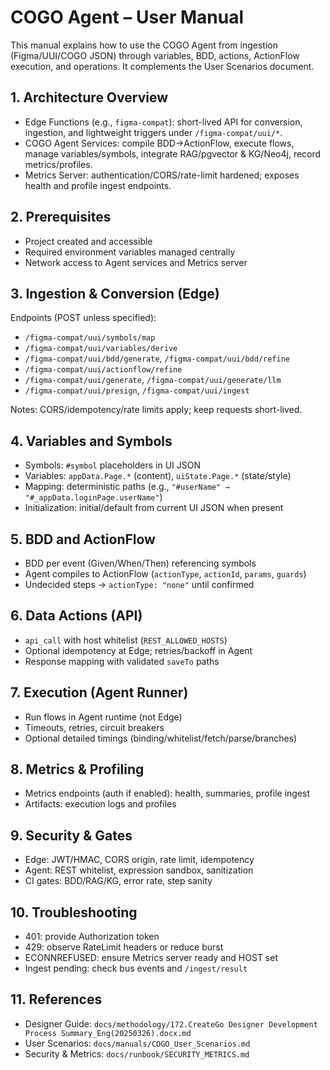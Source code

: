 # COGO Agent – User Manual

This manual explains how to use the COGO Agent from ingestion (Figma/UUI/COGO JSON) through variables, BDD, actions, ActionFlow execution, and operations. It complements the User Scenarios document.

## 1. Architecture Overview

- Edge Functions (e.g., `figma-compat`): short-lived API for conversion, ingestion, and lightweight triggers under `/figma-compat/uui/*`.
- COGO Agent Services: compile BDD→ActionFlow, execute flows, manage variables/symbols, integrate RAG/pgvector & KG/Neo4j, record metrics/profiles.
- Metrics Server: authentication/CORS/rate-limit hardened; exposes health and profile ingest endpoints.

## 2. Prerequisites

- Project created and accessible
- Required environment variables managed centrally
- Network access to Agent services and Metrics server

## 3. Ingestion & Conversion (Edge)

Endpoints (POST unless specified):
- `/figma-compat/uui/symbols/map`
- `/figma-compat/uui/variables/derive`
- `/figma-compat/uui/bdd/generate`, `/figma-compat/uui/bdd/refine`
- `/figma-compat/uui/actionflow/refine`
- `/figma-compat/uui/generate`, `/figma-compat/uui/generate/llm`
- `/figma-compat/uui/presign`, `/figma-compat/uui/ingest`

Notes: CORS/idempotency/rate limits apply; keep requests short-lived.

## 4. Variables and Symbols

- Symbols: `#symbol` placeholders in UI JSON
- Variables: `appData.Page.*` (content), `uiState.Page.*` (state/style)
- Mapping: deterministic paths (e.g., `"#userName" → "#_appData.loginPage.userName"`)
- Initialization: initial/default from current UI JSON when present

## 5. BDD and ActionFlow

- BDD per event (Given/When/Then) referencing symbols
- Agent compiles to ActionFlow (`actionType`, `actionId`, `params`, `guards`)
- Undecided steps → `actionType: "none"` until confirmed

## 6. Data Actions (API)

- `api_call` with host whitelist (`REST_ALLOWED_HOSTS`)
- Optional idempotency at Edge; retries/backoff in Agent
- Response mapping with validated `saveTo` paths

## 7. Execution (Agent Runner)

- Run flows in Agent runtime (not Edge)
- Timeouts, retries, circuit breakers
- Optional detailed timings (binding/whitelist/fetch/parse/branches)

## 8. Metrics & Profiling

- Metrics endpoints (auth if enabled): health, summaries, profile ingest
- Artifacts: execution logs and profiles

## 9. Security & Gates

- Edge: JWT/HMAC, CORS origin, rate limit, idempotency
- Agent: REST whitelist, expression sandbox, sanitization
- CI gates: BDD/RAG/KG, error rate, step sanity

## 10. Troubleshooting

- 401: provide Authorization token
- 429: observe RateLimit headers or reduce burst
- ECONNREFUSED: ensure Metrics server ready and HOST set
- Ingest pending: check bus events and `/ingest/result`

## 11. References

- Designer Guide: `docs/methodology/172.CreateGo Designer Development Process Summary_Eng(20250326).docx.md`
- User Scenarios: `docs/manuals/COGO_User_Scenarios.md`
- Security & Metrics: `docs/runbook/SECURITY_METRICS.md`
